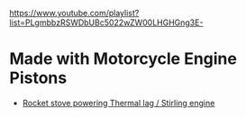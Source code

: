 https://www.youtube.com/playlist?list=PLgmbbzRSWDbUBc5022wZW00LHGHGng3E-

# Made with Motorcycle Engine Pistons
- [Rocket stove powering Thermal lag / Stirling engine](https://www.youtube.com/watch?v=wtW9fYVFXOY&list=PLgmbbzRSWDbUBc5022wZW00LHGHGng3E-&index=7)
